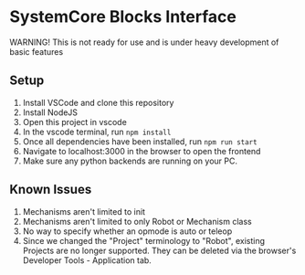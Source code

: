 # SystemCore Blocks Interface
WARNING! This is not ready for use and is under heavy development of basic features

## Setup

1. Install VSCode and clone this repository
2. Install NodeJS
3. Open this project in vscode
4. In the vscode terminal, run ```npm install```
5. Once all dependencies have been installed, run ```npm run start```
6. Navigate to localhost:3000 in the browser to open the frontend
7. Make sure any python backends are running on your PC.

## Known Issues
1. Mechanisms aren't limited to init
2. Mechanisms aren't limited to only Robot or Mechanism class
3. No way to specify whether an opmode is auto or teleop
4. Since we changed the "Project" terminology to "Robot", existing Projects are no longer supported. They can be deleted via the browser's Developer Tools - Application tab.
